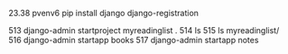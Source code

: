 23.38
pvenv6
pip install django django-registration


513  django-admin startproject myreadinglist .
514  ls
515  ls myreadinglist/
516  django-admin startapp books
517  django-admin startapp notes
